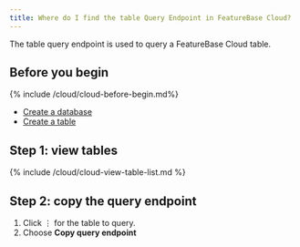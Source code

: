 ```yaml
---
title: Where do I find the table Query Endpoint in FeatureBase Cloud?
---
```


The table query endpoint is used to query a FeatureBase Cloud table.

## Before you begin

{% include /cloud/cloud-before-begin.md%}
* [Create a database](/cloud/cloud-setup/creating-database)
* [Create a table](/cloud/cloud-tables/cloud-table-create)

## Step 1: view tables

{% include /cloud/cloud-view-table-list.md %}

## Step 2: copy the query endpoint

1. Click &#8942; for the table to query.
2. Choose **Copy query endpoint**
